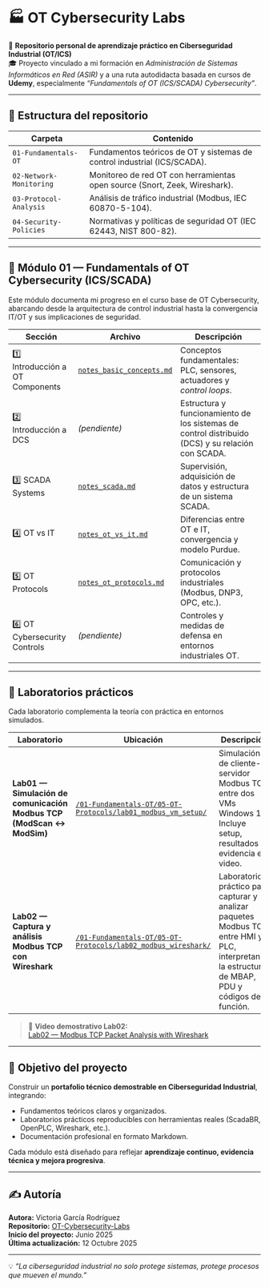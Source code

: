 # 🏭 OT Cybersecurity Labs

📘 **Repositorio personal de aprendizaje práctico en Ciberseguridad Industrial (OT/ICS)**  
🎓 Proyecto vinculado a mi formación en *Administración de Sistemas Informáticos en Red (ASIR)* y a una ruta autodidacta basada en cursos de **Udemy**, especialmente *“Fundamentals of OT (ICS/SCADA) Cybersecurity”*.

---

## 📂 Estructura del repositorio

| Carpeta | Contenido |
|----------|------------|
| `01-Fundamentals-OT` | Fundamentos teóricos de OT y sistemas de control industrial (ICS/SCADA). |
| `02-Network-Monitoring` | Monitoreo de red OT con herramientas open source (Snort, Zeek, Wireshark). |
| `03-Protocol-Analysis` | Análisis de tráfico industrial (Modbus, IEC 60870-5-104). |
| `04-Security-Policies` | Normativas y políticas de seguridad OT (IEC 62443, NIST 800-82). |

---

## 🧠 Módulo 01 — Fundamentals of OT Cybersecurity (ICS/SCADA)

Este módulo documenta mi progreso en el curso base de OT Cybersecurity, abarcando desde la arquitectura de control industrial hasta la convergencia IT/OT y sus implicaciones de seguridad.

| Sección | Archivo | Descripción |
|----------|----------|-------------|
| 1️⃣ Introducción a OT Components | [`notes_basic_concepts.md`](./01-Fundamentals-OT/notes_basic_concepts.md) | Conceptos fundamentales: PLC, sensores, actuadores y *control loops*. |
| 2️⃣ Introducción a DCS | *(pendiente)* | Estructura y funcionamiento de los sistemas de control distribuido (DCS) y su relación con SCADA. |
| 3️⃣ SCADA Systems | [`notes_scada.md`](./01-Fundamentals-OT/03-SCADA-Systems/notes_scada.md) | Supervisión, adquisición de datos y estructura de un sistema SCADA. |
| 4️⃣ OT vs IT | [`notes_ot_vs_it.md`](./01-Fundamentals-OT/04-OT-vs-IT/notes_ot_vs_it.md) | Diferencias entre OT e IT, convergencia y modelo Purdue. |
| 5️⃣ OT Protocols | [`notes_ot_protocols.md`](./01-Fundamentals-OT/05-OT-Protocols/notes_ot_protocols.md) | Comunicación y protocolos industriales (Modbus, DNP3, OPC, etc.). |
| 6️⃣ OT Cybersecurity Controls | *(pendiente)* | Controles y medidas de defensa en entornos industriales OT. |

---

## 🧪 Laboratorios prácticos

Cada laboratorio complementa la teoría con práctica en entornos simulados.

| Laboratorio | Ubicación | Descripción |
|--------------|------------|-------------|
| **Lab01 — Simulación de comunicación Modbus TCP (ModScan ↔ ModSim)** | [`/01-Fundamentals-OT/05-OT-Protocols/lab01_modbus_vm_setup/`](./01-Fundamentals-OT/05-OT-Protocols/lab01_modbus_vm_setup/) | Simulación de cliente-servidor Modbus TCP entre dos VMs Windows 10. Incluye setup, resultados y evidencia en video. |
| **Lab02 — Captura y análisis Modbus TCP con Wireshark** | [`/01-Fundamentals-OT/05-OT-Protocols/lab02_modbus_wireshark/`](./01-Fundamentals-OT/05-OT-Protocols/lab02_modbus_wireshark/) | Laboratorio práctico para capturar y analizar paquetes Modbus TCP entre HMI y PLC, interpretando la estructura de MBAP, PDU y códigos de función. |

> 🎥 **Video demostrativo Lab02:**  
> [Lab02 — Modbus TCP Packet Analysis with Wireshark](https://www.youtube.com/watch?v=TT2ecsnqckk)

---

## 🚀 Objetivo del proyecto

Construir un **portafolio técnico demostrable en Ciberseguridad Industrial**, integrando:
- Fundamentos teóricos claros y organizados.  
- Laboratorios prácticos reproducibles con herramientas reales (ScadaBR, OpenPLC, Wireshark, etc.).  
- Documentación profesional en formato Markdown.  

Cada módulo está diseñado para reflejar **aprendizaje continuo, evidencia técnica y mejora progresiva**.

---

## ✍️ Autoría

**Autora:** Victoria García Rodríguez  
**Repositorio:** [OT-Cybersecurity-Labs](https://github.com/cosiata01/OT-Cybersecurity-Labs)  
**Inicio del proyecto:** Junio 2025  
**Última actualización:** 12 Octubre 2025  

---

💡 *“La ciberseguridad industrial no solo protege sistemas, protege procesos que mueven el mundo.”*
